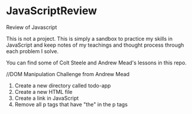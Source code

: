 # JavaScriptReview
Review of Javascript

This is not a project.  This is simply a sandbox to practice my skills in JavaScript and keep notes of my teachings and thought process through each problem I solve.

You can find some of Colt Steele and Andrew Mead's lessons in this repo.

//DOM Manipulation Challenge from Andrew Mead

1. Create a new directory called todo-app
2. Create a new HTML file
3. Create a link in JavaScript
4. Remove all p tags that have "the" in the p tags
